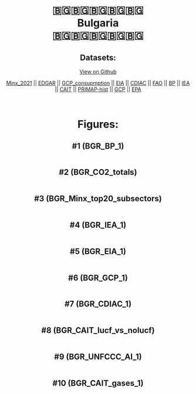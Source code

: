 
<center>
<h1 align="center">
🇧🇬🇧🇬🇧🇬🇧🇬🇧🇬
<br>
Bulgaria
<br>
🇧🇬🇧🇬🇧🇬🇧🇬🇧🇬
</h1>
<h2>Datasets:</h2>
<p><a href="https://github.com/dquintani/GreenhouseData/tree/master/country_data/BGR_Bulgaria/data">View on Github</a>
<br></p><p><a href="data/BGR_Minx_2021.csv">Minx_2021</a> || <a href="data/BGR_EDGAR.csv">EDGAR</a> || <a href="data/BGR_GCP_consupmption.csv">GCP_consupmption</a> || <a href="data/BGR_EIA.csv">EIA</a> || <a href="data/BGR_CDIAC.csv">CDIAC</a> || <a href="data/BGR_FAO.csv">FAO</a> || <a href="data/BGR_BP.csv">BP</a> || <a href="data/BGR_IEA.csv">IEA</a> || <a href="data/BGR_CAIT.csv">CAIT</a> || <a href="data/BGR_PRIMAP-hist.csv">PRIMAP-hist</a> || <a href="data/BGR_GCP.csv">GCP</a> || <a href="data/BGR_EPA.csv">EPA</a></p><p><br></p>
<h1>Figures:</h1><h2>#1 (BGR_BP_1)</h2>
<p><img alt="" src="figures/BGR_BP_1.png" /></p><h2>#2 (BGR_CO2_totals)</h2>
<p><img alt="" src="figures/BGR_CO2_totals.png" /></p><h2>#3 (BGR_Minx_top20_subsectors)</h2>
<p><img alt="" src="figures/BGR_Minx_top20_subsectors.png" /></p><h2>#4 (BGR_IEA_1)</h2>
<p><img alt="" src="figures/BGR_IEA_1.png" /></p><h2>#5 (BGR_EIA_1)</h2>
<p><img alt="" src="figures/BGR_EIA_1.png" /></p><h2>#6 (BGR_GCP_1)</h2>
<p><img alt="" src="figures/BGR_GCP_1.png" /></p><h2>#7 (BGR_CDIAC_1)</h2>
<p><img alt="" src="figures/BGR_CDIAC_1.png" /></p><h2>#8 (BGR_CAIT_lucf_vs_nolucf)</h2>
<p><img alt="" src="figures/BGR_CAIT_lucf_vs_nolucf.png" /></p><h2>#9 (BGR_UNFCCC_AI_1)</h2>
<p><img alt="" src="figures/BGR_UNFCCC_AI_1.png" /></p><h2>#10 (BGR_CAIT_gases_1)</h2>
<p><img alt="" src="figures/BGR_CAIT_gases_1.png" /></p>